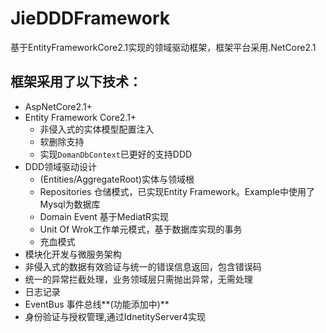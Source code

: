 # JieDDDFramework
基于EntityFrameworkCore2.1实现的领域驱动框架，框架平台采用.NetCore2.1

## 框架采用了以下技术：

* AspNetCore2.1+
* Entity Framework Core2.1+
  * 非侵入式的实体模型配置注入
  * 软删除支持
  * 实现`DomanDbContext`已更好的支持DDD
* DDD领域驱动设计
  * (Entities/AggregateRoot)实体与领域根
  * Repositories 仓储模式，已实现Entity Framework。Example中使用了Mysql为数据库
  * Domain Event 基于MediatR实现
  * Unit Of Wrok工作单元模式，基于数据库实现的事务
  * 充血模式
* 模块化开发与微服务架构
* 非侵入式的数据有效验证与统一的错误信息返回，包含错误码
* 统一的异常拦截处理，业务领域层只需抛出异常，无需处理
* 日志记录
* EventBus 事件总线**(功能添加中)**
* 身份验证与授权管理,通过IdnetityServer4实现

